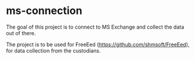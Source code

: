 # ms-connection


The goal of this project is to connect to MS Exchange and collect the
data out of there.

The project is to be used for FreeEed (https://github.com/shmsoft/FreeEed),
 for data collection from the custodians.
